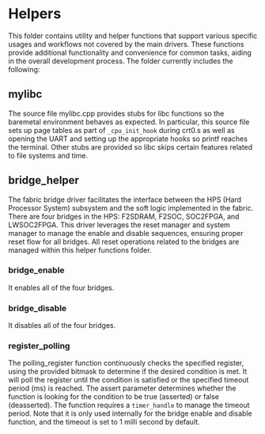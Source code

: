 # Helpers

This folder contains utility and helper functions that support various specific usages and workflows not covered by the main drivers. These functions provide additional functionality and convenience for common tasks, aiding in the overall development process. The folder currently includes the following:

## mylibc
The source file mylibc.cpp provides stubs for libc functions so the baremetal environment behaves as expected. In particular, this source file sets up page tables as part of `_cpu_init_hook` during crt0.s as well as opening the UART and setting up the appropriate hooks so printf reaches the terminal. Other stubs are provided so libc skips certain features related to file systems and time.

## bridge_helper
The fabric bridge driver facilitates the interface between the HPS (Hard Processor System) subsystem and the soft logic implemented in the fabric. There are four bridges in the HPS: F2SDRAM, F2SOC, SOC2FPGA, and LWSOC2FPGA. This driver leverages the reset manager and system manager to manage the enable and disable sequences, ensuring proper reset flow for all bridges. All reset operations related to the bridges are managed within this helper functions folder.

### bridge_enable
It enables all of the four bridges.

### bridge_disable
It disables all of the four bridges.

### register_polling
The polling_register function continuously checks the specified register, using the provided bitmask to determine if the desired condition is met. It will poll the register until the condition is satisfied or the specified timeout period (ms) is reached. The assert parameter determines whether the function is looking for the condition to be true (asserted) or false (deasserted). The function requires a `timer_handle` to manage the timeout period. Note that it is only used internally for the bridge enable and disable function, and the timeout is set to 1 milli second by default.
